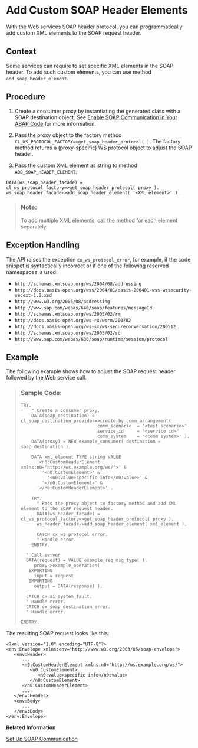 <!-- loio3dadfa903a11457d92248bccaa44fa27 -->

# Add Custom SOAP Header Elements

With the Web services SOAP header protocol, you can programmatically add custom XML elements to the SOAP request header.



<a name="loio3dadfa903a11457d92248bccaa44fa27__section_r3v_c5v_gsb"/>

## Context

Some services can require to set specific XML elements in the SOAP header. To add such custom elements, you can use method `add_soap_header_element`.



<a name="loio3dadfa903a11457d92248bccaa44fa27__section_pzt_d5v_gsb"/>

## Procedure

1.  Create a consumer proxy by instantiating the generated class with a SOAP destination object. See [Enable SOAP Communication in Your ABAP Code](enable-soap-communication-in-your-abap-code-6ab460e.md) for more information.

2.  Pass the proxy object to the factory method `CL_WS_PROTOCOL_FACTORY=>get_soap_header_protocol( )`. The factory method returns a \(proxy-specific\) WS protocol object to adjust the SOAP header.
3.  Pass the custom XML element as string to method `ADD_SOAP_HEADER_ELEMENT`.

```abap
DATA(ws_soap_header_facade) = cl_ws_protocol_factory=>get_soap_header_protocol( proxy ).
ws_soap_header_facade->add_soap_header_element( '<XML element>' ).
```

> ### Note:  
> To add multiple XML elements, call the method for each element separately.



## Exception Handling

The API raises the exception `cx_ws_protocol_error`, for example, if the code snippet is syntactically incorrect or if one of the following reserved namespaces is used:

-   `http://schemas.xmlsoap.org/ws/2004/08/addressing`
-   `http://docs.oasis-open.org/wss/2004/01/oasis-200401-wss-wssecurity-secext-1.0.xsd`
-   `http://www.w3.org/2005/08/addressing`
-   `http://www.sap.com/webas/640/soap/features/messageId`
-   `http://schemas.xmlsoap.org/ws/2005/02/rm`
-   `http://docs.oasis-open.org/ws-rx/wsrm/200702`
-   `http://docs.oasis-open.org/ws-sx/ws-secureconversation/200512`
-   `http://schemas.xmlsoap.org/ws/2005/02/sc`
-   `http://www.sap.com/webas/630/soap/runtime/session/protocol`



<a name="loio3dadfa903a11457d92248bccaa44fa27__section_pld_35v_gsb"/>

## Example

The following example shows how to adjust the SOAP request header followed by the Web service call.

> ### Sample Code:  
> ```abap
> TRY.
>     " Create a consumer proxy.
>     DATA(soap_destination) = cl_soap_destination_provider=>create_by_comm_arrangement(
>                              comm_scenario  = '<test scenario>'
>                              service_id     = '<service id>'
>                              comm_system    = '<comm system>' ).
>     DATA(proxy) = NEW example_consumer( destination = soap_destination ).
>      
>     DATA xml_element TYPE string VALUE
>       '<n0:CustomHeaderElement xmlns:n0="http://ws.example.org/ws/">' &
>         '<n0:CustomElement>' &
>           '<n0:value>specific info</n0:value>' &
>         '</n0:CustomElement>' &
>       '</n0:CustomHeaderElement>' .
>  
>     TRY.
>       " Pass the proxy object to factory method and add XML element to the SOAP request header.
>       DATA(ws_header_facade) = cl_ws_protocol_factory=>get_soap_header_protocol( proxy ).
>       ws_header_facade->add_soap_header_element( xml_element ).
>      
>       CATCH cx_ws_protocol_error.
>       " Handle error.
>     ENDTRY.
>  
>   " Call server
>   DATA(request) = VALUE example_req_msg_type( ).
>      proxy->example_operation(
>    EXPORTING
>      input = request
>    IMPORTING
>      output = DATA(response) ).
>  
>   CATCH cx_ai_system_fault.
>   " Handle error.
>   CATCH cx_soap_destination_error.
>   " Handle error.
>  
> ENDTRY.
> ```

The resulting SOAP request looks like this:

```
<?xml version="1.0" encoding="UTF-8"?>
<env:Envelope xmlns:env="http://www.w3.org/2003/05/soap-envelope">
   <env:Header>
      ...
      <n0:CustomHeaderElement xmlns:n0="http://ws.example.org/ws/">
         <n0:CustomElement>
            <n0:value>specific info</n0:value>
         </n0:CustomElement>
      </n0:CustomHeaderElement>
      ...
   </env:Header>
   <env:Body>
      ...
   </env:Body>
</env:Envelope>
```

**Related Information**  


[Set Up SOAP Communication](set-up-soap-communication-8b6723b.md "Developers can consume synchronous SOAP-based Web services for outbound communication from the ABAP environment.")

